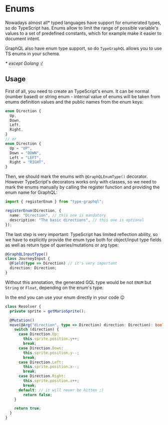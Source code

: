 # Enums
Nowadays almost all* typed languages have support for enumerated types, so do TypeScript has.
Enums allow to limit the range of possible variable's values to a set of predefined constants, which for example make it easier to document intent.

GraphQL also have enum type support, so do `TypeGraphQL` allows you to use TS enums in your schema.

_* except Golang :(_

## Usage
First of all, you need to create an TypeScript's enum.
It can be normal (number based) or string enum - internal value of enums will be taken from enums definition values and the public names from the enum keys:
```ts
enum Direction {
  Up,
  Down,
  Left,
  Right,
}
// or
enum Direction {
  Up = "UP",
  Down = "DOWN",
  Left = "LEFT",
  Right = "RIGHT",
}
```
Then, we should mark the enums with `@GraphQLEnumType()` decorator. However TypeScript's decorators works only with classes, so we need to mark the enums manually by calling the register function and providing the enum name for GraphQL:
```ts
import { registerEnum } from "type-graphql";

registerEnum(Direction, {
  name: "Direction", // this one is mandatory
  description: "The basic directions", // this one is optional
});
```

The last step is very important: TypeScript has limited reflection ability, so we have to explicitly provide the enum type both for object/input type fields as well as return type of queries/mutations or arg type:
```ts
@GraphQLInputType()
class JourneyInput {
  @Field(type => Direction) // it's very important
  direction: Direction;
}
```
Without this annotation, the generated GQL type would be not `ENUM` but `String` or `Float`, depending on the enum's type.

In the end you can use your enum directly in your code :wink:
```ts
class Resolver {
  private sprite = getMarioSprite();

  @Mutation()
  move(@Arg("direction", type => Direction) direction: Direction): boolean {
    switch (direction) {
      case Direction.Up:
        this.sprite.position.y++;
        break;
      case Direction.Down:
        this.sprite.position.y--;
        break;
      case Direction.Left:
        this.sprite.position.x--;
        break;
      case Direction.Right:
        this.sprite.position.x++;
        break;
      default: // it will never be hitten ;)
        return false;
    }

    return true;
  }
}
```
